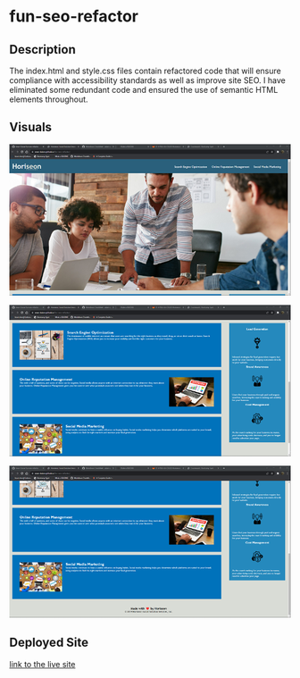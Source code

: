 # fun-seo-refactor


## Description
The index.html and style.css files contain refactored code that will ensure compliance with accessibility standards as well as improve site SEO. I have eliminated some redundant code and ensured the use of semantic HTML elements throughout.

## Visuals
![screenshot of updated page](https://raw.githubusercontent.com/Sean-Duiser/fun-seo-refactor/main/assets/images/website%20screenshot%201.png)

![screenshot of updated page](https://raw.githubusercontent.com/Sean-Duiser/fun-seo-refactor/main/assets/images/website%20screenshot%202.png)

![screenshot of updated page](https://raw.githubusercontent.com/Sean-Duiser/fun-seo-refactor/main/assets/images/website%20screenshot%203.png)


## Deployed Site
[link to the live site](https://sean-duiser.github.io/fun-seo-refactor/) 
